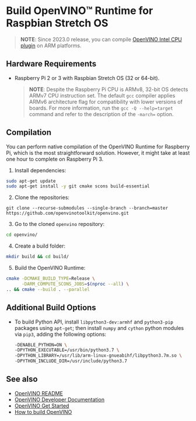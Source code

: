 # Build OpenVINO™ Runtime for Raspbian Stretch OS

> **NOTE**: Since 2023.0 release, you can compile [OpenVINO Intel CPU plugin](https://github.com/openvinotoolkit/openvino/tree/master/src/plugins/intel_cpu) on ARM platforms.

## Hardware Requirements
* Raspberry Pi 2 or 3 with Raspbian Stretch OS (32 or 64-bit).

  > **NOTE**: Despite the Raspberry Pi CPU is ARMv8, 32-bit OS detects ARMv7 CPU instruction set. The default `gcc` compiler applies ARMv6 architecture flag for compatibility with lower versions of boards. For more information, run the `gcc -Q --help=target` command and refer to the description of the `-march=` option.

## Compilation
You can perform native compilation of the OpenVINO Runtime for Raspberry Pi, which is the most straightforward solution. However, it might take at least one hour to complete on Raspberry Pi 3.

1. Install dependencies:
  ```bash
  sudo apt-get update
  sudo apt-get install -y git cmake scons build-essential
  ```
2. Clone the repositories:
```
git clone --recurse-submodules --single-branch --branch=master https://github.com/openvinotoolkit/openvino.git 
```
3. Go to the cloned `openvino` repository:

  ```bash
  cd openvino/
  ```
4. Create a build folder:

  ```bash
  mkdir build && cd build/
  ```
5. Build the OpenVINO Runtime:
  ```bash
  cmake -DCMAKE_BUILD_TYPE=Release \
        -DARM_COMPUTE_SCONS_JOBS=$(nproc --all) \
  .. && cmake --build . --parallel 
  ```

## Additional Build Options

- To build Python API, install `libpython3-dev:armhf` and `python3-pip`
  packages using `apt-get`; then install `numpy` and `cython` python modules
  via `pip3`, adding the following options:
   ```sh
   -DENABLE_PYTHON=ON \
   -DPYTHON_EXECUTABLE=/usr/bin/python3.7 \
   -DPYTHON_LIBRARY=/usr/lib/arm-linux-gnueabihf/libpython3.7m.so \
   -DPYTHON_INCLUDE_DIR=/usr/include/python3.7
   ```

## See also

 * [OpenVINO README](../../README.md)
 * [OpenVINO Developer Documentation](index.md)
 * [OpenVINO Get Started](./get_started.md)
 * [How to build OpenVINO](build.md)

